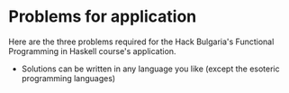 # Problems for application
Here are the three problems required for the Hack Bulgaria's Functional Programming in Haskell course's application.

* Solutions can be written in any language you like (except the esoteric programming languages)